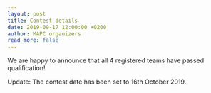 ```yaml
---
layout: post
title: Contest details
date: 2019-09-17 12:00:00 +0200
author: MAPC organizers
read_more: false
---
```


We are happy to announce that all 4 registered teams have passed qualification! 

Update: The contest date has been set to 16th October 2019.